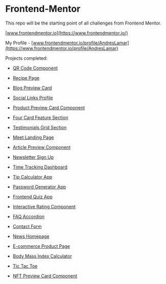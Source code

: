 # Frontend-Mentor

This repo will be the starting point of all challenges from Frontend Mentor.

[www.frontendmentor.io](https://www.frontendmentor.io/)

My Profile - [www.frontendmentor.io/profile/AndresLamar](https://www.frontendmentor.io/profile/AndresLamar)

Projects completed:

* [QR Code Component](https://andreslamar.github.io/Frontend-Mentor/qr-code-component/)

* [Recipe Page](https://andreslamar.github.io/Frontend-Mentor/recipe-page/)

* [Blog Preview Card](https://andreslamar.github.io/Frontend-Mentor/Blog-Preview-Card/)

* [Social Links Profile](https://andreslamar.github.io/Frontend-Mentor/Social-links/)

* [Product Preview Card Component](https://andreslamar.github.io/Frontend-Mentor/Product-view-card-component/)

* [Four Card Feature Section](https://andreslamar.github.io/Frontend-Mentor/Four-Card-Feature-Section/)

* [Testimonials Grid Section](https://andreslamar.github.io/Frontend-Mentor/Testimonials-grid-section-main/)

* [Meet Landing Page](https://andreslamar.github.io/Frontend-Mentor/Meet-landing-page/)
  
* [Article Preview Component](https://andreslamar.github.io/Frontend-Mentor/article-preview-component/)

* [Newsletter Sign Up](https://andreslamar.github.io/Frontend-Mentor/newsletter-sign-up/)

* [Time Tracking Dashboard](https://andreslamar.github.io/Frontend-Mentor/time-tracking-dashboard/)

* [Tip Calculator App](https://andreslamar.github.io/Frontend-Mentor/tip-calculator-app/)

* [Password Generator App](https://andreslamar.github.io/Frontend-Mentor/password-generator-app/)

* [Frontend Quiz App](https://frontend-quizzapp.netlify.app/)

* [Interactive Rating Component](https://andreslamar.github.io/Frontend-Mentor/interactive-rating-component/)

* [FAQ Accordion](https://andreslamar.github.io/Frontend-Mentor/faq-accordion/)

* [Contact Form](https://andreslamar.github.io/Frontend-Mentor/contact-form/)

* [News Homepage](https://andreslamar.github.io/Frontend-Mentor/news-homepage/)

* [E-commerce Product Page](https://e-commerceproductpag.netlify.app/)

* [Body Mass Index Calculator](https://body-mass-calculatorr.netlify.app/)

* [Tic Tac Toe](https://tic-tacc-toe-al.netlify.app/)

* [NFT Preview Card Component](https://andreslamar.github.io/Frontend-Mentor/nft-preview-card-component/)






